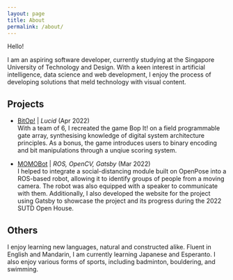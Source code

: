 ```yaml
---
layout: page
title: About
permalink: /about/
---
```


Hello!

I am an aspiring software developer, currently studying at the Singapore University of Technology and Design. With a keen interest in artificial intelligence, data science and web development, I enjoy the process of developing solutions that meld technology with visual content.

## Projects
- [BitOp!](https://github.com/shaunnope/comp_struc_1d) | *Lucid* (Apr 2022)  
With a team of 6, I recreated the game Bop It! on a field programmable gate array, synthesising knowledge of digital system architecture principles. As a bonus, the game introduces users to binary encoding and bit manipulations through a unqiue scoring system.

- [MOMOBot](https://momobot.opensutd.org/) | *ROS, OpenCV, Gatsby* (Mar 2022)  
I helped to integrate a social-distancing module built on OpenPose into a ROS-based robot, allowing it to identify groups of people from a moving camera. The robot was also equipped with a speaker to communicate with them. Additionally, I also developed the website for the project using Gatsby to showcase the project and its progress during the 2022 SUTD Open House.

## Others

I enjoy learning new languages, natural and constructed alike. Fluent in English and Mandarin, I am currently learning Japanese and Esperanto. I also enjoy various forms of sports, including badminton, bouldering, and swimming.
